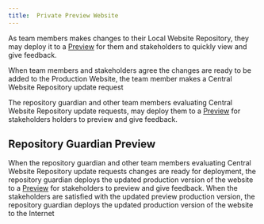 ```yaml
---
title:  Private Preview Website  
---
```


As team members makes changes to their Local Website Repository, they may deploy it to a [Preview](preview.md) for them and stakeholders to quickly view and give feedback.

When team members and stakeholders agree the changes are ready to be added to the Production Website, the team member makes a Central Website Repository update request

The repository guardian and other team members evaluating Central Website Repository update requests, may deploy them to a [Preview](preview.md) for stakeholders holders to preview and give feedback.

## Repository Guardian Preview

When the repository guardian and other team members evaluating Central Website Repository update requests changes are ready for deployment, the repository guardian deploys the updated production version of the website to a [Preview](preview.md) for stakeholders to preview and give feedback. When the stakeholders are satisfied with the updated preview production version, the repository guardian deploys the updated production version of the website to the Internet